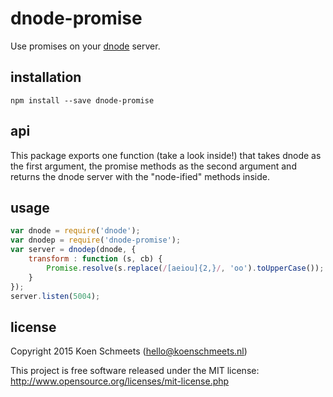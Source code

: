 # dnode-promise

Use promises on your [dnode](https://github.com/substack/dnode) server.

## installation

```shell
npm install --save dnode-promise
```

## api

This package exports one function (take a look inside!) that takes dnode as the first argument,
the promise methods as the second argument and returns the dnode server with the "node-ified" methods inside.

## usage

```js
var dnode = require('dnode');
var dnodep = require('dnode-promise');
var server = dnodep(dnode, {
    transform : function (s, cb) {
        Promise.resolve(s.replace(/[aeiou]{2,}/, 'oo').toUpperCase());
    }
});
server.listen(5004);
```

## license

Copyright 2015 Koen Schmeets (hello@koenschmeets.nl)

This project is free software released under the MIT license:
http://www.opensource.org/licenses/mit-license.php 
